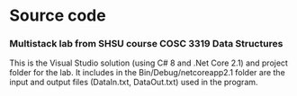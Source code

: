 # Source code
### Multistack lab from SHSU course COSC 3319 Data Structures

This is the Visual Studio solution (using C# 8 and .Net Core 2.1) and project folder for the lab. It includes in the Bin/Debug/netcoreapp2.1 folder are the input and output files (DataIn.txt, DataOut.txt) used in the program.
